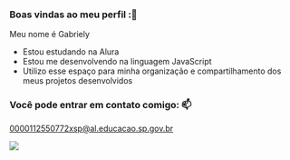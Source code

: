 ### Boas vindas ao meu perfil :💙

Meu nome é Gabriely

- Estou estudando na Alura
- Estou me desenvolvendo na linguagem JavaScript
- Utilizo esse espaço para minha organização e compartilhamento dos meus projetos desenvolvidos

### Você pode entrar em contato comigo: 📫

0000112550772xsp@al.educacao.sp.gov.br

![](![image](https://github.com/user-attachments/assets/9cea528e-0fb4-4546-a43e-7a165f21695f)
)
